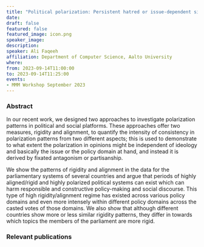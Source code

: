 ```yaml
---
title: "Political polarization: Persistent hatred or issue-dependent sidings?"
date:
draft: false
featured: false
featured_image: icon.png
speaker_image:
description:
speaker: Ali Faqeeh
affiliation: Department of Computer Science, Aalto University
where:
from: 2023-09-14T11:00:00
to: 2023-09-14T11:25:00
events:
- MMM Workshop September 2023
---
```


### Abstract

In our recent work, we designed two approaches to investigate polarization patterns in political and social platforms. These approaches offer two measures, rigidity and alignment, to quantify the intensity of consistency in polarization patterns from two different aspects; this is used to demonstrate to what extent the polarization in opinions might be independent of ideology and basically the issue or the policy domain at hand, and instead it is derived by fixated antagonism or partisanship. 

We show the patterns of rigidity and alignment in the data for the parliamentary systems of several countries and argue that periods of highly aligned/rigid and highly polarized political systems can exist which can harm responsible and constructive policy-making and social discourse. This type of high rigidity/alignment regime has existed across various policy domains and even more intensely within different policy domains across the casted votes of those domains. We also show that although different countries show more or less similar rigidity patterns, they differ in towards which topics the members of the parliament are more rigid.


### Relevant publications 

